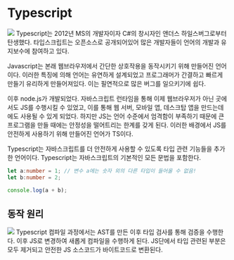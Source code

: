 # Typescript
![](https://i.imgur.com/Mc7qhIs.png)
Typescript는 2012년 MS의 개발자이자 C#의 창시자인 앤더스 하일스버그로부터 탄생했다. 타입스크립트는 오픈소스로 공개되어있어 많은 개발자들이 언어의 개발과 유지보수에 참여하고 있다.

Javascript는 본래 웹브라우저에서 간단한 상호작용을 동작시키기 위해 만들어진 언어이다. 이러한 특징에 의해 언어는 유연하게 설계되었고 프로그래머가 간결하고 빠르게 만들기 유리하게 만들어져있다. 이는 필연적으로 많은 버그를 일으키기에 쉽다.

이후 node.js가 개발되었다. 자바스크립트 런타임을 통해 이제 웹브라우저가 아닌 곳에서도 JS를 수행시킬 수 있었고, 이를 통해 웹 서버, 모바일 앱, 데스크탑 앱을 만드는데에도 사용될 수 있게 되었다. 하지만 JS는 언어 수준에서 엄격함이 부족하기 때문에 큰 프로그램을 만들 때에는 안정성을 떨어트리는 한계를 갖게 된다. 이러한 배경에서 JS를 안전하게 사용하기 위해 만들어진 언어가 TS이다.

Typescript는 자바스크립트를 더 안전하게 사용할 수 있도록 타입 관련 기능들을 추가한 언어이다. Typescript는 자바스크립트의 기본적인 모든 문법을 포함한다.
```typescript
let a:number = 1; // 변수 a에는 숫자 외의 다른 타입이 들어올 수 없음!
let b:number = 2;

console.log(a + b);
```

## 동작 원리
![](https://i.imgur.com/GgFs576.png)
Typescript 컴파일 과정에서는 AST를 만든 이후 타입 검사를 통해 검증을 수행한다. 이후 JS로 변경하여 새롭게 컴파일을 수행하게 된다. JS단에서 타입 관련된 부분은 모두 제거되고 안전한 JS 소스코드가 바이트코드로 변환된다.
